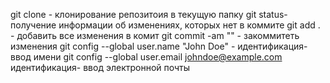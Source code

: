 git clone - клонирование репозитоия в текущую папку
git status- получение информации об изменениях, которых нет в коммите
git add . - добавить все изменения в комит
git commit -am "" - закоммитеть изменения
git config --global user.name "John Doe" - идентификация- ввод имени
git config --global user.email johndoe@example.com идентификация- ввод электронной почты